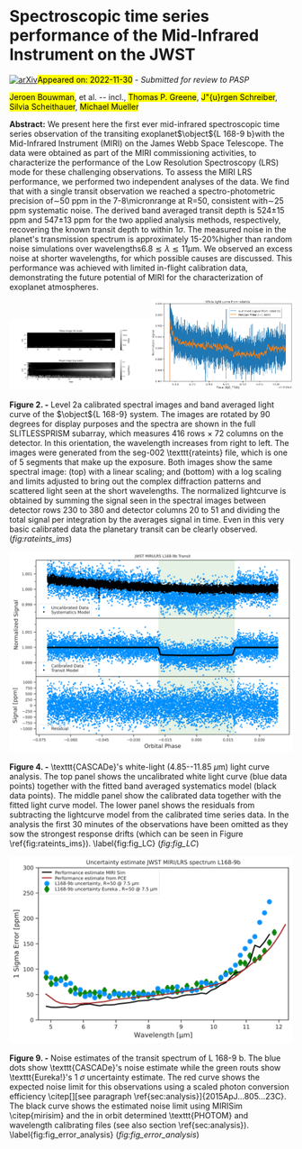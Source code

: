 <div class="macros" style="visibility:hidden;">
$\newcommand{\ensuremath}{}$
$\newcommand{\xspace}{}$
$\newcommand{\object}[1]{\texttt{#1}}$
$\newcommand{\farcs}{{.}''}$
$\newcommand{\farcm}{{.}'}$
$\newcommand{\arcsec}{''}$
$\newcommand{\arcmin}{'}$
$\newcommand{\ion}[2]{#1#2}$
$\newcommand{\textsc}[1]{\textrm{#1}}$
$\newcommand{\hl}[1]{\textrm{#1}}$
$\newcommand{\vdag}{(v)^\dagger}$
$\newcommand$
$\newcommand$
$\newcommand$
$\newcommand$</div>

<div class="macros" style="visibility:hidden;">
$\newcommand{$\ensuremath$}{}$
$\newcommand{$\xspace$}{}$
$\newcommand{$\object$}[1]{\texttt{#1}}$
$\newcommand{$\farcs$}{{.}''}$
$\newcommand{$\farcm$}{{.}'}$
$\newcommand{$\arcsec$}{''}$
$\newcommand{$\arcmin$}{'}$
$\newcommand{$\ion$}[2]{#1#2}$
$\newcommand{$\textsc$}[1]{\textrm{#1}}$
$\newcommand{$\hl$}[1]{\textrm{#1}}$
$\newcommand{$\vdag$}{(v)^\dagger}$
$\newcommand$
$\newcommand$
$\newcommand$
$\newcommand$</div>



<div id="title">

# Spectroscopic time series performance of the Mid-Infrared Instrument on the JWST

</div>
<div id="comments">

[![arXiv](https://img.shields.io/badge/arXiv-2211.16123-b31b1b.svg)](https://arxiv.org/abs/2211.16123)<mark>Appeared on: 2022-11-30</mark> - _Submitted for review to PASP_

</div>
<div id="authors">

<mark>Jeroen Bouwman</mark>, et al. -- incl., <mark>Thomas P. Greene</mark>, <mark>J\"{u}rgen Schreiber</mark>, <mark>Silvia Scheithauer</mark>, <mark>Michael Mueller</mark>

</div>
<div id="abstract">

**Abstract:** We present here the first ever mid-infrared spectroscopic time series observation of the transiting exoplanet$\object${L 168-9 b}with the Mid-Infrared Instrument (MIRI) on the James Webb Space Telescope. The data were obtained as part of the MIRI commissioning activities, to characterize the performance of the Low Resolution Spectroscopy (LRS) mode for these challenging observations. To assess the MIRI LRS performance, we performed two independent analyses of the data. We find that with a single transit observation we reached a spectro-photometric precision of$\sim$50 ppm in the 7-8\micronrange at R=50, consistent with$\sim$25 ppm systematic noise. The derived band averaged transit depth is 524$\pm$15 ppm and 547$\pm$13 ppm for the two applied analysis methods, respectively, recovering the known transit depth to within 1$\sigma$. The measured noise in the planet's transmission spectrum is approximately 15-20\%higher than random noise simulations over wavelengths$6.8 \lesssim \lambda \lesssim 11$$\mu$m. We observed an excess noise at shorter wavelengths, for which possible causes are discussed. This performance was achieved with limited in-flight calibration data, demonstrating the future potential of MIRI for the characterization of exoplanet atmospheres.

</div>

<div id="div_fig1">

<img src="tmp_2211.16123/./figures/miritso_rateints_b.png" alt="Fig2.1" width="50%"/><img src="tmp_2211.16123/./figures/TSO_white_light_curve_bg.png" alt="Fig2.2" width="50%"/>

**Figure 2. -** Level 2a calibrated spectral images and band averaged light curve of the $\object${L 168-9} system. The images are rotated by 90 degrees for display purposes and the spectra are shown in the full SLITLESSPRISM subarray, which measures 416 rows $\times$ 72 columns on the detector. In this orientation, the wavelength increases from right to left. The images were generated from the seg-002 \texttt{rateints} file, which is one of 5 segments that make up the exposure. Both images show the same spectral image: (top) with a linear scaling; and (bottom) with a log scaling and limits adjusted to bring out the complex diffraction patterns and scattered light seen at the short wavelengths. The normalized lightcurve is obtained by summing the signal seen in the spectral images between detector rows 230 to 380 and detector columns 20 to 51 and dividing the total signal per integration by the averages signal in time. Even in this very basic calibrated data the planetary transit can be clearly observed. (*fig:rateints_ims*)

</div>
<div id="div_fig2">

<img src="tmp_2211.16123/figures/L168-9b_transit_systematics_and_residual_MIRI_LRS.png" alt="Fig4" width="100%"/>

**Figure 4. -** \texttt{CASCADe}'s white-light (4.85--11.85 $\mu$m) light curve analysis.  The top panel shows the uncalibrated white light curve (blue data points) together with the fitted band averaged systematics model (black data points). The middle panel show the calibrated data together with the fitted light curve model. The lower panel shows the residuals from subtracting the lightcurve model from the calibrated time series data.  In the analysis the first 30 minutes of the observations have been omitted as they sow the strongest response drifts (which can be seen in Figure \ref{fig:rateints_ims}).
\label{fig:fig_LC} (*fig:fig_LC*)

</div>
<div id="div_fig3">

<img src="tmp_2211.16123/figures/L168-9b_uncertainty_estimate.png" alt="Fig9" width="100%"/>

**Figure 9. -** Noise estimates of the transit spectrum of L 168-9 b. The blue dots show \texttt{CASCADe}'s noise estimate while the green routs show \texttt{Eureka!}'s 1 $\sigma$ uncertainty estimate. The red curve shows the expected noise limit for this observations using a scaled photon conversion efficiency \citep[][see paragraph \ref{sec:analysis}]{2015ApJ...805...23C}. The black curve shows the estimated noise limit using MIRISim \citep{mirisim} and the in orbit determined \texttt{PHOTOM} and wavelength calibrating files (see also section \ref{sec:analysis}).
\label{fig:fig_error_analysis} (*fig:fig_error_analysis*)

</div>